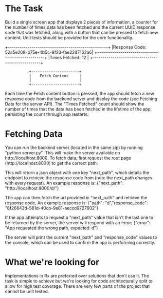 The Task
========

Build a single screen app that displays 2 pieces of information, a counter for the number of times data has been fetched and the current UUID response code that was fetched, along with a button that can be pressed to fetch new content.  Unit tests should be provided for the core functionality.

+---------------------------------------------------+
|Response Code: 52a5e208-b75e-4b5c-9f23-fae2287162a6|
+---------------------------------------------------+
|Times Fetched: 12                                  |
+---------------------------------------------------+

               +----------------------+
               |    Fetch Content     |
               |                      |
               +----------------------+


Each time the Fetch content button is pressed, the app should fetch a new response code from the backend server and display the code (see Fetching Data for the server API).  The "Times Fetched" count should show the number of times that the data has been fetched in the lifetime of the app, persisting the count through app restarts.


Fetching Data
===================

You can run the backend server (located in the same zip) by running "python server.py".  This will make the server available on http://localhost:8000.  To fetch data, first request the root page (http://localhost:8000) to get the correct path:

This will return a json object with one key "next_path", which details the endpoint to retrieve the response code from (note the next_path changes with every request).  An example response is:
{"next_path": "http://localhost:8000/d/"}

The app can then fetch the url provided in "next_path" and retrieve the response code, An example response is:
{"path": "d","response_code": "8f26843d-581d-40cb-9e81-aeccd9727902"}

If the app attempts to request a "next_path" value that isn't the last one to be returned by the server, the server will respond with an error:
{"error": "App requested the wrong path, expected: d"}

The server will print the current "next_path" and "response_code" values to the console, which can be used to confirm the app is performing correctly.

What we're looking for
======================

Implementations in Rx are preferred over solutions that don't use it.  The task is simple to achieve but we're looking for code architecturally split to allow for high test coverage.  There are very few parts of the project that cannot be unit tested.


